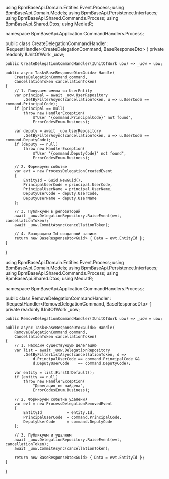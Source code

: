 using BpmBaseApi.Domain.Entities.Event.Process;
using BpmBaseApi.Domain.Models;
using BpmBaseApi.Persistence.Interfaces;
using BpmBaseApi.Shared.Commands.Process;
using BpmBaseApi.Shared.Dtos;
using MediatR;

namespace BpmBaseApi.Application.CommandHandlers.Process;

public class CreateDelegationCommandHandler
    : IRequestHandler<CreateDelegationCommand, BaseResponseDto<Guid>>
{
    private readonly IUnitOfWork _uow;

    public CreateDelegationCommandHandler(IUnitOfWork uow) => _uow = uow;

    public async Task<BaseResponseDto<Guid>> Handle(
        CreateDelegationCommand command,
        CancellationToken cancellationToken)
    {
        // 1. Получаем имена из UserEntity
        var principal = await _uow.UserRepository
            .GetByFilterAsync(cancellationToken, u => u.UserCode == command.PrincipalCode);
        if (principal == null)
            throw new HandlerException(
                $"User '{command.PrincipalCode}' not found",
                ErrorCodesEnum.Business);

        var deputy = await _uow.UserRepository
            .GetByFilterAsync(cancellationToken, u => u.UserCode == command.DeputyCode);
        if (deputy == null)
            throw new HandlerException(
                $"User '{command.DeputyCode}' not found",
                ErrorCodesEnum.Business);

        // 2. Формируем событие
        var evt = new ProcessDelegationCreatedEvent
        {
            EntityId = Guid.NewGuid(),
            PrincipalUserCode = principal.UserCode,
            PrincipalUserName = principal.UserName,
            DeputyUserCode = deputy.UserCode,
            DeputyUserName = deputy.UserName
        };

        // 3. Публикуем в репозиторий
        await _uow.DelegationRepository.RaiseEvent(evt, cancellationToken);
        await _uow.CommitAsync(cancellationToken);

        // 4. Возвращаем Id созданной записи
        return new BaseResponseDto<Guid> { Data = evt.EntityId };
    }
}



using BpmBaseApi.Domain.Entities.Event.Process;
using BpmBaseApi.Domain.Models;
using BpmBaseApi.Persistence.Interfaces;
using BpmBaseApi.Shared.Commands.Process;
using BpmBaseApi.Shared.Dtos;
using MediatR;

namespace BpmBaseApi.Application.CommandHandlers.Process;

public class RemoveDelegationCommandHandler
    : IRequestHandler<RemoveDelegationCommand, BaseResponseDto<Guid>>
{
    private readonly IUnitOfWork _uow;

    public RemoveDelegationCommandHandler(IUnitOfWork uow) => _uow = uow;

    public async Task<BaseResponseDto<Guid>> Handle(
        RemoveDelegationCommand command,
        CancellationToken cancellationToken)
    {
        // 1. Находим существующую делегацию
        var list = await _uow.DelegationRepository
            .GetByFilterListAsync(cancellationToken, d =>
                d.PrincipalUserCode == command.PrincipalCode &&
                d.DeputyUserCode    == command.DeputyCode);

        var entity = list.FirstOrDefault();
        if (entity == null)
            throw new HandlerException(
                "Делегация не найдена",
                ErrorCodesEnum.Business);

        // 2. Формируем событие удаления
        var evt = new ProcessDelegationRemovedEvent
        {
            EntityId           = entity.Id,
            PrincipalUserCode  = command.PrincipalCode,
            DeputyUserCode     = command.DeputyCode
        };

        // 3. Публикуем и удаляем
        await _uow.DelegationRepository.RaiseEvent(evt, cancellationToken);
        await _uow.CommitAsync(cancellationToken);

        return new BaseResponseDto<Guid> { Data = evt.EntityId };
    }
}
